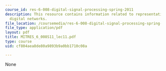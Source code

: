 ```yaml
---
course_id: res-6-008-digital-signal-processing-spring-2011
description: This resource contains information related to representation of linear
  digital networks.
file_location: /coursemedia/res-6-008-digital-signal-processing-spring-2011/cf804aea8de80a9893b9a0bb1710c08a_MITRES_6_008S11_lec11.pdf
file_type: application/pdf
layout: pdf
title: MITRES_6_008S11_lec11.pdf
type: course
uid: cf804aea8de80a9893b9a0bb1710c08a

---
```

None
